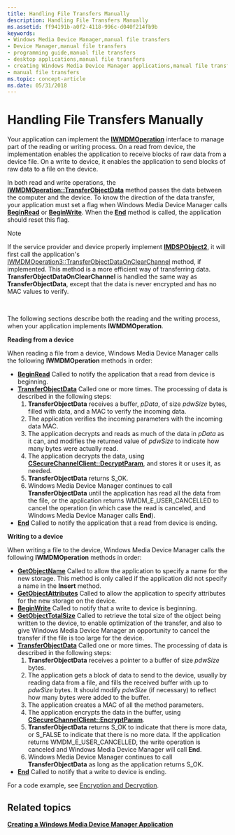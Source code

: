 ```yaml
---
title: Handling File Transfers Manually
description: Handling File Transfers Manually
ms.assetid: ff94191b-a0f2-4118-996c-d040f214fb9b
keywords:
- Windows Media Device Manager,manual file transfers
- Device Manager,manual file transfers
- programming guide,manual file transfers
- desktop applications,manual file transfers
- creating Windows Media Device Manager applications,manual file transfers
- manual file transfers
ms.topic: concept-article
ms.date: 05/31/2018
---
```


# Handling File Transfers Manually

Your application can implement the [**IWMDMOperation**](/windows/desktop/api/mswmdm/nn-mswmdm-iwmdmoperation) interface to manage part of the reading or writing process. On a read from device, the implementation enables the application to receive blocks of raw data from a device file. On a write to device, it enables the application to send blocks of raw data to a file on the device.

In both read and write operations, the [**IWMDMOperation::TransferObjectData**](/windows/desktop/api/mswmdm/nf-mswmdm-iwmdmoperation-transferobjectdata) method passes the data between the computer and the device. To know the direction of the data transfer, your application must set a flag when Windows Media Device Manager calls [**BeginRead**](/windows/desktop/api/mswmdm/nf-mswmdm-iwmdmoperation-beginread) or [**BeginWrite**](/windows/desktop/api/mswmdm/nf-mswmdm-iwmdmoperation-beginwrite). When the [**End**](/windows/desktop/api/mswmdm/nf-mswmdm-iwmdmoperation-end) method is called, the application should reset this flag.

> [!Note]  
> If the service provider and device properly implement [**IMDSPObject2**](/windows/desktop/api/mswmdm/nn-mswmdm-imdspobject2), it will first call the application's [IWMDMOperation3::TransferObjectDataOnClearChannel](/windows/desktop/api/mswmdm/nf-mswmdm-iwmdmoperation3-transferobjectdataonclearchannel) method, if implemented. This method is a more efficient way of transferring data. **TransferObjectDataOnClearChannel** is handled the same way as **TransferObjectData**, except that the data is never encrypted and has no MAC values to verify.

 

The following sections describe both the reading and the writing process, when your application implements **IWMDMOperation**.

**Reading from a device**

When reading a file from a device, Windows Media Device Manager calls the following **IWMDMOperation** methods in order:

-   [**BeginRead**](/windows/desktop/api/mswmdm/nf-mswmdm-iwmdmoperation-beginread) Called to notify the application that a read from device is beginning.
-   [**TransferObjectData**](/windows/desktop/api/mswmdm/nf-mswmdm-iwmdmoperation-transferobjectdata) Called one or more times. The processing of data is described in the following steps:
    1.  **TransferObjectData** receives a buffer, *pData*, of size *pdwSize* bytes, filled with data, and a MAC to verify the incoming data.
    2.  The application verifies the incoming parameters with the incoming data MAC.
    3.  The application decrypts and reads as much of the data in *pData* as it can, and modifies the returned value of *pdwSize* to indicate how many bytes were actually read.
    4.  The application decrypts the data, using [**CSecureChannelClient::DecryptParam**](/previous-versions/bb231586(v=vs.85)), and stores it or uses it, as needed.
    5.  **TransferObjectData** returns S\_OK.
    6.  Windows Media Device Manager continues to call **TransferObjectData** until the application has read all the data from the file, or the application returns WMDM\_E\_USER\_CANCELLED to cancel the operation (in which case the read is canceled, and Windows Media Device Manager calls **End**).
-   [**End**](/windows/desktop/api/mswmdm/nf-mswmdm-iwmdmoperation-end) Called to notify the application that a read from device is ending.

**Writing to a device**

When writing a file to the device, Windows Media Device Manager calls the following **IWMDMOperation** methods in order:

-   [**GetObjectName**](/windows/desktop/api/mswmdm/nf-mswmdm-iwmdmoperation-getobjectname) Called to allow the application to specify a name for the new storage. This method is only called if the application did not specify a name in the **Insert** method.
-   [**GetObjectAttributes**](/windows/desktop/api/mswmdm/nf-mswmdm-iwmdmoperation-getobjectattributes) Called to allow the application to specify attributes for the new storage on the device.
-   [**BeginWrite**](/windows/desktop/api/mswmdm/nf-mswmdm-iwmdmoperation-beginwrite) Called to notify that a write to device is beginning.
-   [**GetObjectTotalSize**](/windows/desktop/api/mswmdm/nf-mswmdm-iwmdmoperation-getobjecttotalsize) Called to retrieve the total size of the object being written to the device, to enable optimization of the transfer, and also to give Windows Media Device Manager an opportunity to cancel the transfer if the file is too large for the device.
-   [**TransferObjectData**](/windows/desktop/api/mswmdm/nf-mswmdm-iwmdmoperation-transferobjectdata) Called one or more times. The processing of data is described in the following steps:
    1.  **TransferObjectData** receives a pointer to a buffer of size *pdwSize* bytes.
    2.  The application gets a block of data to send to the device, usually by reading data from a file, and fills the received buffer with up to *pdwSize* bytes. It should modify *pdwSize* (if necessary) to reflect how many bytes were added to the buffer.
    3.  The application creates a MAC of all the method parameters.
    4.  The application encrypts the data in the buffer, using [**CSecureChannelClient::EncryptParam**](/previous-versions/bb231587(v=vs.85)).
    5.  **TransferObjectData** returns S\_OK to indicate that there is more data, or S\_FALSE to indicate that there is no more data. If the application returns WMDM\_E\_USER\_CANCELLED, the write operation is canceled and Windows Media Device Manager will call **End**.
    6.  Windows Media Device Manager continues to call **TransferObjectData** as long as the application returns S\_OK.
-   [**End**](/windows/desktop/api/mswmdm/nf-mswmdm-iwmdmoperation-end) Called to notify that a write to device is ending.

For a code example, see [Encryption and Decryption](encryption-and-decryption.md).

## Related topics

<dl> <dt>

[**Creating a Windows Media Device Manager Application**](creating-a-windows-media-device-manager-application.md)
</dt> </dl>

 

 
